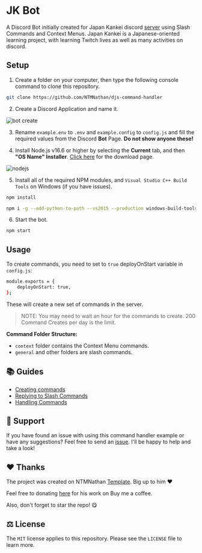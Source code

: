 # JK Bot

A Discord Bot initially created for Japan Kankei discord [server](https://discord.gg/kR83CU3v4Z) using Slash Commands and Context Menus. Japan Kankei is a Japanese-oriented learning project, with learning Twitch lives as well as many activities on discord.

## Setup

1. Create a folder on your computer, then type the following console command to clone this repository.

```bash
git clone https://github.com/NTMNathan/djs-command-handler
```

2. Create a Discord Application and name it.

![bot create](https://i.imgur.com/luHPTGL.png "Step 2")

3. Rename `example.env` to `.env` and `example.config` to `config.js` and fill the required values from the Discord **Bot** Page. **Do not show anyone these!**

4. Install Node.js v16.6 or higher by selecting the **Current** tab, and then **"OS Name" Installer**. [Click here](https://nodejs.org/en/download/current/) for the download page.

![nodejs](https://i.imgur.com/mtJcz5E.png "Step 4")

5. Install all of the required NPM modules, and `Visual Studio C++ Build Tools` on Windows (if you have issues).

```bash
npm install
```

```bash
npm i -g --add-python-to-path --vs2015 --production windows-build-tools
```

6. Start the bot.

```bash
npm start
```

## Usage

To create commands, you need to set to `true` deployOnStart variable in `config.js`:

```bash
module.exports = {
    deployOnStart: true,
};
```

These will create a new set of commands in the server.

> NOTE: You may need to wait an hour for the commands to create. 200 Command Creates per day is the limit.

**Command Folder Structure:**

- `context` folder contains the Context Menu commands.
- `general` and other folders are slash commands.

## 📚 Guides

- [Creating commands](https://discordjs.guide/creating-your-bot/creating-commands.html)
- [Replying to Slash Commands](https://discordjs.guide/interactions/slash-commands.html#replying-to-slash-commands)
- [Handling Commands](https://discordjs.guide/creating-your-bot/command-handling.html#command-handling)

## 👋 Support

If you have found an issue with using this command handler example or have any suggestions? Feel free to send an [issue](https://github.com/youenPlusquellec/jk_bot/issues). I'll be happy to help and take a look!

## ❤️ Thanks

The project was created on NTMNathan [Template](https://github.com/NTMNathan/djs-command-handler). Big up to him ❤️

Feel free to donating [here](https://buymeacoffee.com/ntmnathan) for his work on Buy me a coffee.

Also, don't forget to star the repo! 😋

## ⚖️ License

The `MIT` license applies to this repository. Please see the `LICENSE` file to learn more.
